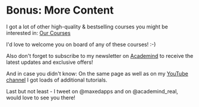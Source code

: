 # Bonus: More Content
I got a lot of other high-quality & bestselling courses you might be interested in: [Our Courses](https://academind.com/learn/our-courses/)

I'd love to welcome you on board of any of these courses! :-)

Also don't forget to subscribe to my newsletter on [Academind](https://academind.com/) to receive the latest updates and exclusive offers!

And in case you didn't know: On the same page as well as on my [YouTube channel](https://www.youtube.com/c/academind) I got loads of additional tutorials.

Last but not least - I tweet on @maxedapps and on @academind_real, would love to see you there!